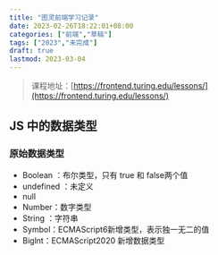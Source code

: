 ```yaml
---
title: "图灵前端学习记录"
date: 2023-02-26T18:22:01+08:00
categories: ["前端","草稿"]
tags: ["2023","未完成"]
draft: true
lastmod: 2023-03-04
---
```


> 课程地址：[https://frontend.turing.edu/lessons/](https://frontend.turing.edu/lessons/)

## JS 中的数据类型

### 原始数据类型

- Boolean ：布尔类型，只有 true 和 false两个值
- undefined ：未定义
- null
- Number：数字类型
- String ：字符串
- Symbol：ECMAScript6新增类型，表示独一无二的值
- Biglnt：ECMAScript2020 新增数据类型
